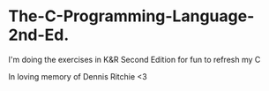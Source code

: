 # The-C-Programming-Language-2nd-Ed.
I'm doing the exercises in K&R Second Edition for fun to refresh my C

In loving memory of Dennis Ritchie <3
